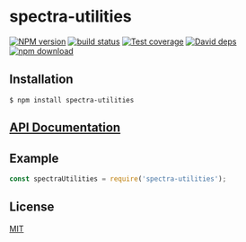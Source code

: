 # spectra-utilities

  [![NPM version][npm-image]][npm-url]
  [![build status][travis-image]][travis-url]
  [![Test coverage][codecov-image]][codecov-url]
  [![David deps][david-image]][david-url]
  [![npm download][download-image]][download-url]
  


## Installation

`$ npm install spectra-utilities`

## [API Documentation](https://cheminfo-js.github.io/spectra-utilities/)

## Example

```js
const spectraUtilities = require('spectra-utilities');
```


## License

[MIT](./LICENSE)

[npm-image]: https://img.shields.io/npm/v/spectra-utilities.svg?style=flat-square
[npm-url]: https://npmjs.org/package/spectra-utilities
[travis-image]: https://img.shields.io/travis/cheminfo-js/spectra-utilities/master.svg?style=flat-square
[travis-url]: https://travis-ci.org/cheminfo-js/spectra-utilities
[codecov-image]: https://img.shields.io/codecov/c/github/cheminfo-js/spectra-utilities.svg?style=flat-square
[codecov-url]: https://codecov.io/gh/cheminfo-js/spectra-utilities
[david-image]: https://img.shields.io/david/cheminfo-js/spectra-utilities.svg?style=flat-square
[david-url]: https://david-dm.org/cheminfo-js/spectra-utilities
[download-image]: https://img.shields.io/npm/dm/spectra-utilities.svg?style=flat-square
[download-url]: https://npmjs.org/package/spectra-utilities
